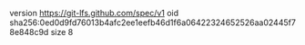 version https://git-lfs.github.com/spec/v1
oid sha256:0ed0d9fd76013b4afc2ee1eefb46d1f6a06422324652526aa02445f78e848c9d
size 8
